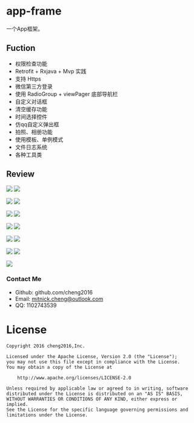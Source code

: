 # app-frame
一个App框架。



## Fuction

- 权限检查功能
- Retrofit + Rxjava  + Mvp 实践
- 支持 Https
- 微信第三方登录
- 使用 RadioGroup + viewPager 底部导航栏
- 自定义对话框
- 清空缓存功能
- 时间选择控件
- 仿qq自定义弹出框
- 拍照、相册功能
- 使用模板、单例模式
- 文件日志系统
- 各种工具类



## Review

![](./screenshot/Screenshot_1532159251.png)      ![](./screenshot/Screenshot_1532159338.png)

![](./screenshot/Screenshot_1532159219.png)      ![](./screenshot/Screenshot_1532158999.png)

![](./screenshot/Screenshot_1532509204.png)      ![](./screenshot/Screenshot_1532509187.png) 

![](./screenshot/Screenshot_1532159001.png)      ![](./screenshot/Screenshot_1532159008.png)

![](./screenshot/Screenshot_1532159006.png)      ![](./screenshot/Screenshot_1532159014.png)

![](./screenshot/Screenshot_1532159290.png)      ![](./screenshot/Screenshot_1532159020.png)

![](./screenshot/Screenshot_1532509193.png)



### Contact Me

- Github: github.com/cheng2016
- Email: mitnick.cheng@outlook.com
- QQ: 1102743539


# License

    Copyright 2016 cheng2016,Inc.
    
    Licensed under the Apache License, Version 2.0 (the "License");
    you may not use this file except in compliance with the License.
    You may obtain a copy of the License at
    
        http://www.apache.org/licenses/LICENSE-2.0
    
    Unless required by applicable law or agreed to in writing, software
    distributed under the License is distributed on an "AS IS" BASIS,
    WITHOUT WARRANTIES OR CONDITIONS OF ANY KIND, either express or implied.
    See the License for the specific language governing permissions and
    limitations under the License.

